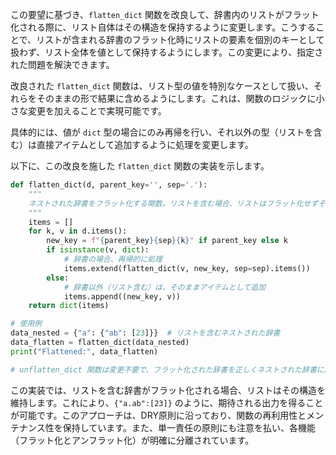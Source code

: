 この要望に基づき、`flatten_dict` 関数を改良して、辞書内のリストがフラット化される際に、リスト自体はその構造を保持するように変更します。こうすることで、リストが含まれる辞書のフラット化時にリストの要素を個別のキーとして扱わず、リスト全体を値として保持するようにします。この変更により、指定された問題を解決できます。

改良された `flatten_dict` 関数は、リスト型の値を特別なケースとして扱い、それらをそのままの形で結果に含めるようにします。これは、関数のロジックに小さな変更を加えることで実現可能です。

具体的には、値が `dict` 型の場合にのみ再帰を行い、それ以外の型（リストを含む）は直接アイテムとして追加するように処理を変更します。

以下に、この改良を施した `flatten_dict` 関数の実装を示します。

```python
def flatten_dict(d, parent_key='', sep='.'):
    """
    ネストされた辞書をフラット化する関数。リストを含む場合、リストはフラット化せずそのまま保持する。
    """
    items = []
    for k, v in d.items():
        new_key = f"{parent_key}{sep}{k}" if parent_key else k
        if isinstance(v, dict):
            # 辞書の場合、再帰的に処理
            items.extend(flatten_dict(v, new_key, sep=sep).items())
        else:
            # 辞書以外（リスト含む）は、そのままアイテムとして追加
            items.append((new_key, v))
    return dict(items)

# 使用例
data_nested = {"a": {"ab": [23]}}  # リストを含むネストされた辞書
data_flatten = flatten_dict(data_nested)
print("Flattened:", data_flatten)

# unflatten_dict 関数は変更不要で、フラット化された辞書を正しくネストされた辞書に戻すことができます。
```

この実装では、リストを含む辞書がフラット化される場合、リストはその構造を維持します。これにより、`{"a.ab":[23]}` のように、期待される出力を得ることが可能です。このアプローチは、DRY原則に沿っており、関数の再利用性とメンテナンス性を保持しています。また、単一責任の原則にも注意を払い、各機能（フラット化とアンフラット化）が明確に分離されています。
